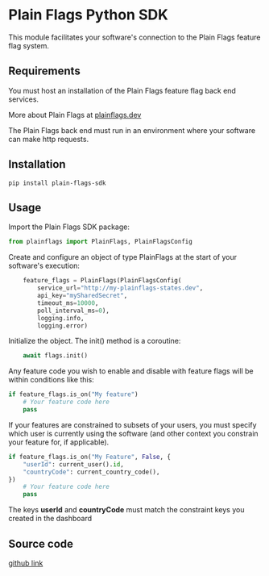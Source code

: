 # Plain Flags Python SDK

This module facilitates your software's connection to the Plain Flags feature flag system.

## Requirements

You must host an installation of the Plain Flags feature flag back end services.

More about Plain Flags at [plainflags.dev](https://plainflags.dev)

The Plain Flags back end must run in an environment where your software can make http requests.

## Installation

```
pip install plain-flags-sdk
```

## Usage

Import the Plain Flags SDK package:

```python
from plainflags import PlainFlags, PlainFlagsConfig
```

Create and configure an object of type PlainFlags at the start of your software's execution:

```python
    feature_flags = PlainFlags(PlainFlagsConfig(
        service_url="http://my-plainflags-states.dev",
        api_key="mySharedSecret",
        timeout_ms=10000,
        poll_interval_ms=0),
        logging.info,
        logging.error)
```

Initialize the object. The init() method is a coroutine:

```python
    await flags.init()
```

Any feature code you wish to enable and disable with feature flags will be within conditions like this:

```python
if feature_flags.is_on("My feature")
    # Your feature code here
    pass
```

If your features are constrained to subsets of your users, you must specify which user is currently using the software (and other context you constrain your feature for, if applicable).

```python
if feature_flags.is_on("My Feature", False, {
    "userId": current_user().id,
    "countryCode": current_country_code(),
})
    # Your feature code here
    pass
```

The keys **userId** and **countryCode** must match the constraint keys you created in the dashboard

## Source code

[github link](https://github.com/andreileonte1981/plain-flags/tree/main/sdk/python)
